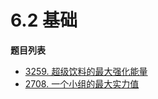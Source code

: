 # 6.2 基础

**题目列表**

- [3259. 超级饮料的最大强化能量](https://leetcode.cn/problems/maximum-energy-boost-from-two-drinks/description/)
- [2708. 一个小组的最大实力值](https://leetcode.cn/problems/maximum-strength-of-a-group/description/)
